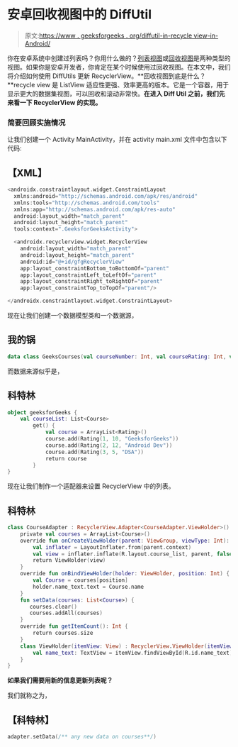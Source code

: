 # 安卓回收视图中的 DiffUtil

> 原文:[https://www . geeksforgeeks . org/diffutil-in-recycle view-in-Android/](https://www.geeksforgeeks.org/diffutil-in-recyclerview-in-android/)

你在安卓系统中创建过列表吗？你用什么做的？[列表视图](https://www.geeksforgeeks.org/android-listview-in-kotlin/)或[回收视图](https://www.geeksforgeeks.org/android-recyclerview-in-kotlin/)是两种类型的视图。如果你是安卓开发者，你肯定在某个时候使用过回收视图。在本文中，我们将介绍如何使用 DiffUtils 更新 RecyclerView。**回收视图到底是什么？**recycle view 是 ListView 适应性更强、效率更高的版本。它是一个容器，用于显示更大的数据集视图，可以回收和滚动非常快。**在进入 Diff Util 之前，我们先来看一下 RecyclerView 的实现。**

### **简要回顾实施情况**

让我们创建一个 Activity MainActivity，并在 activity main.xml 文件中包含以下代码:

## 【XML】

```kt
<androidx.constraintlayout.widget.ConstraintLayout
  xmlns:android="http://schemas.android.com/apk/res/android"
  xmlns:tools="http://schemas.android.com/tools"
  xmlns:app="http://schemas.android.com/apk/res-auto"
  android:layout_width="match_parent"
  android:layout_height="match_parent"
  tools:context=".GeeksforGeeksActivity">

  <androidx.recyclerview.widget.RecyclerView
    android:layout_width="match_parent"
    android:layout_height="match_parent"
    android:id="@+id/gfgRecyclerView"
    app:layout_constraintBottom_toBottomOf="parent"
    app:layout_constraintLeft_toLeftOf="parent"
    app:layout_constraintRight_toRightOf="parent"
    app:layout_constraintTop_toTopOf="parent"/>

</androidx.constraintlayout.widget.ConstraintLayout>
```

现在让我们创建一个数据模型类和一个数据源，

## 我的锅

```kt
data class GeeksCourses(val courseNumber: Int, val courseRating: Int, val courseName: String)
```

而数据来源似乎是，

## 科特林

```kt
object geeksforGeeks {
    val courseList: List<Course>
        get() {
            val course = ArrayList<Rating>()
            course.add(Rating(1, 10, "GeeksforGeeks"))
            course.add(Rating(2, 12, "Android Dev"))
            course.add(Rating(3, 5, "DSA"))
            return course
        }
}
```

现在让我们制作一个适配器来设置 RecyclerView 中的列表。

## 科特林

```kt
class CourseAdapter : RecyclerView.Adapter<CourseAdapter.ViewHolder>() {
    private val courses = ArrayList<Course>()
    override fun onCreateViewHolder(parent: ViewGroup, viewType: Int): ViewHolder {
        val inflater = LayoutInflater.from(parent.context)
        val view = inflater.inflate(R.layout.course_list, parent, false)
        return ViewHolder(view)
    }
    override fun onBindViewHolder(holder: ViewHolder, position: Int) {
        val Course = courses[position]
        holder.name_text.text = Course.name
    }
    fun setData(courses: List<Course>) {
       courses.clear()
       courses.addAll(courses)
    }
    override fun getItemCount(): Int {
        return courses.size
    }
    class ViewHolder(itemView: View) : RecyclerView.ViewHolder(itemView) {
        val name_text: TextView = itemView.findViewById(R.id.name_text)
    }
}
```

**如果我们需要用新的信息更新列表呢？**

我们就称之为，

## 【科特林】

```kt
adapter.setData(/** any new data on courses**/)
```